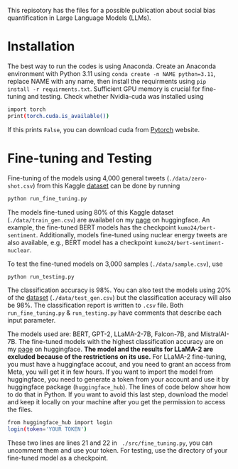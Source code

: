 This repisotory has the files for a possible publication about social bias quantification in Large Language Models (LLMs). 

# Installation 
The best way to run the codes is using Anaconda. Create an Anaconda environment with Python 3.11 using ```conda create -n NAME python=3.11```, replace NAME with any name, then install the requirments using ```pip install -r requirments.txt```. Sufficient GPU memory is crucial for fine-tuning and testing. Check whether Nvidia-cuda was installed using 

```bash
import torch
print(torch.cuda.is_available())
```
If this prints ```False```, you can download cuda from [Pytorch](https://pytorch.org/get-started/locally/) website.

# Fine-tuning and Testing
Fine-tuning of the models using 4,000 general tweets (```./data/zero-shot.csv```) from this Kaggle [dataset](https://www.kaggle.com/datasets/daniel09817/twitter-sentiment-analysis) can be done by running 

```bash 
python run_fine_tuning.py
```
The models fine-tuned using 80\% of this Kaggle dataset (```./data/train_gen.csv```) are availabel on my [page](https://huggingface.co/kumo24) on huggingface. An example, the fine-tuned BERT models has the checkpoint ```kumo24/bert-sentiment```. Additionally, models fine-tuned using nuclear energy tweets are also available, e.g., BERT model has a checkpoint ```kumo24/bert-sentiment-nuclear```.  

To test the fine-tuned models on 3,000 samples (```./data/sample.csv```), use 

```bash 
python run_testing.py
```
The classification accuracy is 98\%. You can also test the models using 20\% of the [dataset](https://www.kaggle.com/datasets/daniel09817/twitter-sentiment-analysis) (```./data/test_gen.csv```) but the classification accuracy will also be 98\%. The classification report is written to ```.csv``` file. Both ```run_fine_tuning.py``` & ```run_testing.py``` have comments that describe each input parameter. 

The models used are: BERT, GPT-2, LLaMA-2-7B, Falcon-7B, and MistralAI-7B. The fine-tuned models with the highest classification accuracy are on my [page](https://huggingface.co/kumo24) on huggingface. **The model and the results for LLaMA-2 are excluded because of the restrictions on its use.** For LLaMA-2 fine-tuning, you must have a huggingface accout, and you need to grant an access from Meta, you will get it in few hours. If you want to import the model from huggingface, you need to generate a token from your account and use it by huggingface package (```huggingface_hub```). The lines of code below show how to do that in Python. If you want to avoid this last step, download the model and keep it locally on your machine after you get the permission to access the files.

```bash
from huggingface_hub import login
login(token='YOUR TOKEN')
```
These two lines are lines 21 and 22 in ``` ./src/fine_tuning.py```, you can uncomment them and use your token. For testing, use the directory of your fine-tuned model as a checkpoint. 

